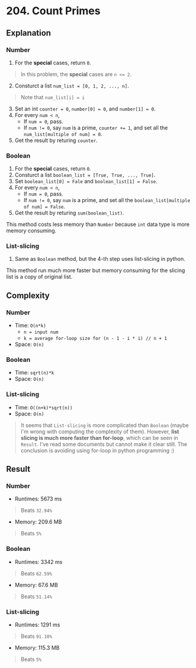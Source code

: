 # 204. Count Primes 

## Explanation
### Number
1. For the **special** cases, return `0`.
> In this problem, the **special** cases are `n <= 2`.
2. Consturct a list `num_list = [0, 1, 2, ..., n]`.
> Note that `num_list[i] = i`
3. Set an int `counter = 0`, `number[0] = 0`, and `number[1] = 0`.
4. For every `num < n`, 
    - If `num = 0`, pass.
    - If `num != 0`, say `num` is a prime, `counter += 1`, and set all the `num_list[multiple of num] = 0`.
5. Get the result by returing `counter`.
### Boolean
1. For the **special** cases, return `0`.
2. Consturct a list `boolean_list = [True, True, ..., True]`.
3. Set `boolean_list[0] = Fale` and `boolean_list[1] = False`.
4. For every `num < n`, 
    - If `num = 0`, pass.
    - If `num != 0`, say `num` is a prime, and set all the `boolean_list[multiple of num] = False`.
5. Get the result by returing `sum(boolean_list)`.

This method costs less memory than `Number` because `int` data type is more memory consuming.

### List-slicing
1. Same as `Boolean` method, but the 4-th step uses list-slicing in python.

This method run much more faster but memory consuming for the slicing list is a copy of original list.

## Complexity
### Number
- Time: `O(n*k)`
    - `n = input num`
    - `k = average for-loop size for (n - 1 - i * i) // n + 1`
- Space: `O(n)`
### Boolean
- Time: `sqrt(n)*k`
- Space: `O(n)`
### List-slicing
- Time: `O((n+k)*sqrt(n))`
- Space: `O(n)`

> It seems that `List-slicing` is more complicated than `Boolean` (maybe I'm wrong with computing the complexity of them). However, **list slicing is much more faster than for-loop**, which can be seen in `Result`.
> I've read some documents but cannot make it clear still. 
> The conclusion is avoiding using for-loop in python programming :)


## Result
### Number
- Runtimes: 5673 ms
> Beats `32.94%`
- Memory: 209.6 MB
> Beats `5%`

### Boolean
- Runtimes: 3342 ms
> Beats `62.59%`
- Memory: 67.6 MB
> Beats `51.14%`

### List-slicing
- Runtimes: 1291 ms
> Beats `91.10%`
- Memory: 115.3 MB
> Beats `5%`
